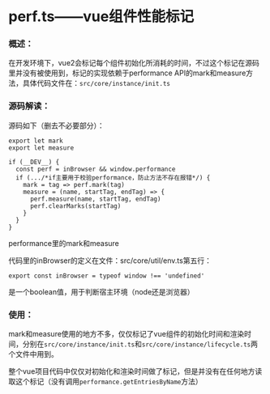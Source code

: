 # perf.ts——vue组件性能标记

### 概述：

在开发环境下，vue2会标记每个组件初始化所消耗的时间，不过这个标记在源码里并没有被使用到，标记的实现依赖于performance API的mark和measure方法，具体代码文件在：```src/core/instance/init.ts```

### 源码解读：

源码如下（删去不必要部分）：

```
export let mark
export let measure

if (__DEV__) {
  const perf = inBrowser && window.performance
  if (.../*if主要用于校验performance，防止方法不存在报错*/) {
    mark = tag => perf.mark(tag)
    measure = (name, startTag, endTag) => {
      perf.measure(name, startTag, endTag)
      perf.clearMarks(startTag)
    }
  }
}
```

performance里的mark和measure

代码里的inBrowser的定义在文件：src/core/util/env.ts第五行：

```
export const inBrowser = typeof window !== 'undefined'
```
是一个boolean值，用于判断宿主环境（node还是浏览器）

### 使用：

mark和measure使用的地方不多，仅仅标记了vue组件的初始化时间和渲染时间，分别在```src/core/instance/init.ts```和```src/core/instance/lifecycle.ts```两个文件中用到。

整个vue项目代码中仅仅对初始化和渲染时间做了标记，但是并没有在任何地方读取这个标记（没有调用```performance.getEntriesByName```方法）
